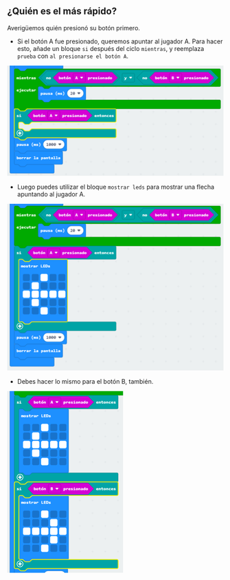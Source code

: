 ## ¿Quién es el más rápido?

Averigüemos quién presionó su botón primero.

+ Si el botón A fue presionado, queremos apuntar al jugador A. Para hacer esto, añade un bloque `si` después del ciclo `mientras`, y reemplaza `prueba` con `al presionarse el botón A`.

![captura de pantalla](images/reaction-if-a.png)

+ Luego puedes utilizar el bloque `mostrar leds` para mostrar una flecha apuntando al jugador A.

![captura de pantalla](images/reaction-if-a-show.png)

+ Debes hacer lo mismo para el botón B, también.

![captura de pantalla](images/reaction-if-b-show.png)